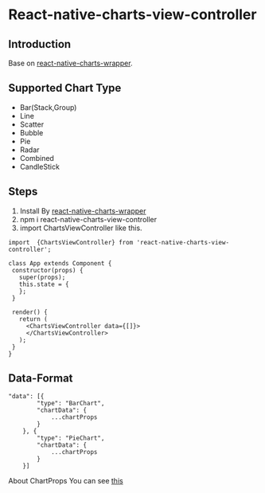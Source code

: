 # React-native-charts-view-controller

## Introduction
Base on [react-native-charts-wrapper](https://github.com/wuxudong/react-native-charts-wrapper).

## Supported Chart Type
- Bar(Stack,Group)
- Line
- Scatter
- Bubble
- Pie
- Radar
- Combined
- CandleStick

## Steps
 1. Install By [react-native-charts-wrapper](https://github.com/wuxudong/react-native-charts-wrapper)
 2. npm i react-native-charts-view-controller
 3. import ChartsViewController like this.
 ```
import  {ChartsViewController} from 'react-native-charts-view-controller';

class App extends Component {
  constructor(props) {
    super(props);
    this.state = {
    };
  }

  render() {
    return (
      <ChartsViewController data={[]}>
      </ChartsViewController>
    );
  }
} 
```

## Data-Format
```
"data": [{
        "type": "BarChart",
        "chartData": {
	        ...chartProps
        }
    }, {
        "type": "PieChart",
        "chartData": {
            ...chartProps
        }
    }]
```
About ChartProps You can see [this](https://github.com/wuxudong/react-native-charts-wrapper/blob/master/docs.md)


